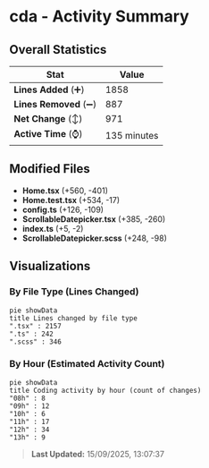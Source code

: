 # cda - Activity Summary 

## Overall Statistics

| Stat                   | Value                                                             |
| ---------------------- | ----------------------------------------------------------------- |
| **Lines Added** (➕)   | 1858                                          |
| **Lines Removed** (➖) | 887                                        |
| **Net Change** (↕)    | 971                |
| **Active Time** (⌚)   | 135 minutes |


## Modified Files
- **Home.tsx** (+560, -401)
- **Home.test.tsx** (+534, -17)
- **config.ts** (+126, -109)
- **ScrollableDatepicker.tsx** (+385, -260)
- **index.ts** (+5, -2)
- **ScrollableDatepicker.scss** (+248, -98)

## Visualizations

### By File Type (Lines Changed)

```mermaid
pie showData
title Lines changed by file type
".tsx" : 2157
".ts" : 242
".scss" : 346
```

### By Hour (Estimated Activity Count)

```mermaid
pie showData
title Coding activity by hour (count of changes)
"08h" : 8
"09h" : 12
"10h" : 6
"11h" : 17
"12h" : 34
"13h" : 9
```


> **Last Updated:** 15/09/2025, 13:07:37